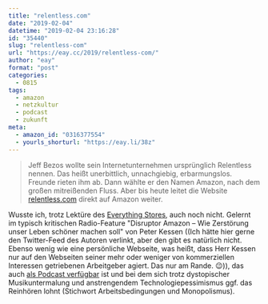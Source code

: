 ```yaml
---
title: "relentless.com"
date: "2019-02-04"
datetime: "2019-02-04 23:16:28"
id: "35440"
slug: "relentless-com"
url: "https://eay.cc/2019/relentless-com/"
author: "eay"
format: "post"
categories:
  - 0815
tags:
  - amazon
  - netzkultur
  - podcast
  - zukunft
meta:
  - amazon_id: "0316377554"
  - yourls_shorturl: "https://eay.li/38z"
---
```


> Jeff Bezos wollte sein Internetunternehmen ursprünglich Relentless nennen. Das heißt unerbittlich, unnachgiebig, erbarmungslos. Freunde rieten ihm ab. Dann wählte er den Namen Amazon, nach dem großen mitreißenden Fluss. Aber bis heute leitet die Website [relentless.com](http://relentless.com) direkt auf Amazon weiter.

Wusste ich, trotz Lektüre des [Everything Stores](https://www.amazon.de/exec/obidos/ASIN/0316377554/eayznet-21), auch noch nicht. Gelernt im typisch kritischen Radio-Feature "Disruptor Amazon – Wie Zerstörung unser Leben schöner machen soll" von Peter Kessen ((Ich hätte hier gerne den Twitter-Feed des Autoren verlinkt, aber den gibt es natürlich nicht. Ebenso wenig wie eine persönliche Webseite, was heißt, dass Herr Kessen nur auf den Webseiten seiner mehr oder weniger von kommerziellen Interessen getriebenen Arbeitgeber agiert. Das nur am Rande. 😉)), das auch [als Podcast verfügbar](https://www.swr.de/swr2/programm/sendungen/feature/disruptor-amazon/-/id=659934/did=22910434/nid=659934/12vizxc/index.html) ist und bei dem sich trotz dystopischer Musikuntermalung und anstrengendem Technologie­pessimismus ggf. das Reinhören lohnt (Stichwort Arbeits­bedingungen und Monopolismus).
